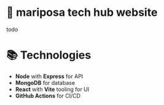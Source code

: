 # 🦋 mariposa tech hub website
todo

# 📚 Technologies
- **Node** with **Express** for API
- **MongoDB** for database
- **React** with **Vite** tooling for UI
- **GitHub Actions** for CI/CD
